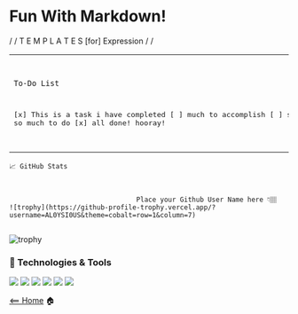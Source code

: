 # Fun With Markdown!

/ /  T E M P L A T E S   [for]  Expression / /

<table><tr><td>
<pre>
 
    To-Do List
 [x] This is a task i have completed
[ ] much to accomplish
[ ] still so much to do
[x] all done! hooray!


 
 
</pre>
</td></tr></table>



````
📈 GitHub Stats 



                                Place your Github User Name here 👇🏽
![trophy](https://github-profile-trophy.vercel.app/?username=AL0YSI0US&theme=cobalt=row=1&column=7)
                                                        
````
![trophy](https://github-profile-trophy.vercel.app/?username=AL0YSI0US&theme=cobalt=row=1&column=7)


### 🔧 Technologies & Tools
![](https://img.shields.io/badge/OS-Linux-informational?style=flat&logo=linux&logoColor=white&color=2bbc8a) ![](https://img.shields.io/badge/Shell-Bash-informational?style=flat&logo=gnu-bash&logoColor=white&color=2bbc8a)  ![](https://img.shields.io/badge/Code-Vue-informational?style=flat&logo=vue.js&logoColor=white&color=2bbc8a) ![](https://img.shields.io/badge/Tools-Docker-informational?style=flat&logo=docker&logoColor=white&color=2bbc8a) ![](https://img.shields.io/badge/Tools-Red_Hat_OpenShift-informational?style=flat&logo=red-hat-open-shift&logoColor=white&color=2bbc8a) ![](https://img.shields.io/badge/Tools-Kubernetes-informational?style=flat&logo=kubernetes&logoColor=white&color=2bbc8a)

[<== Home](README.md) 🏠
